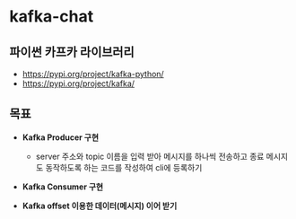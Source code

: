 # kafka-chat

## 파이썬 카프카 라이브러리

- https://pypi.org/project/kafka-python/
- https://pypi.org/project/kafka/

## 목표

- **Kafka Producer 구현**

   + server 주소와 topic 이름을 입력 받아 메시지를 하나씩 전송하고 종료 메시지도 동작하도록 하는 코드를 작성하여 cli에 등록하기

- **Kafka Consumer 구현**
- **Kafka offset 이용한 데이터(메시지) 이어 받기**
